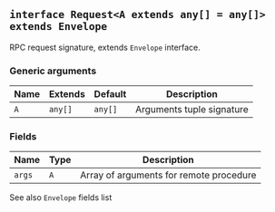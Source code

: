 ## `interface Request<A extends any[] = any[]> extends Envelope`

RPC request signature, extends `Envelope` interface.

### Generic arguments

| Name | Extends | Default | Description               |
| ---- | ------- | ------- | ------------------------- |
| `A`  | `any[]` | `any[]` | Arguments tuple signature |

### Fields

| Name   | Type | Description                             |
| ------ | ---- | --------------------------------------- |
| `args` | `A`  | Array of arguments for remote procedure |

See also `Envelope` fields list
